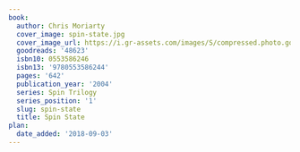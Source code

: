 ```yaml
---
book:
  author: Chris Moriarty
  cover_image: spin-state.jpg
  cover_image_url: https://i.gr-assets.com/images/S/compressed.photo.goodreads.com/books/1388463444l/48623.jpg
  goodreads: '48623'
  isbn10: 0553586246
  isbn13: '9780553586244'
  pages: '642'
  publication_year: '2004'
  series: Spin Trilogy
  series_position: '1'
  slug: spin-state
  title: Spin State
plan:
  date_added: '2018-09-03'
---
```

